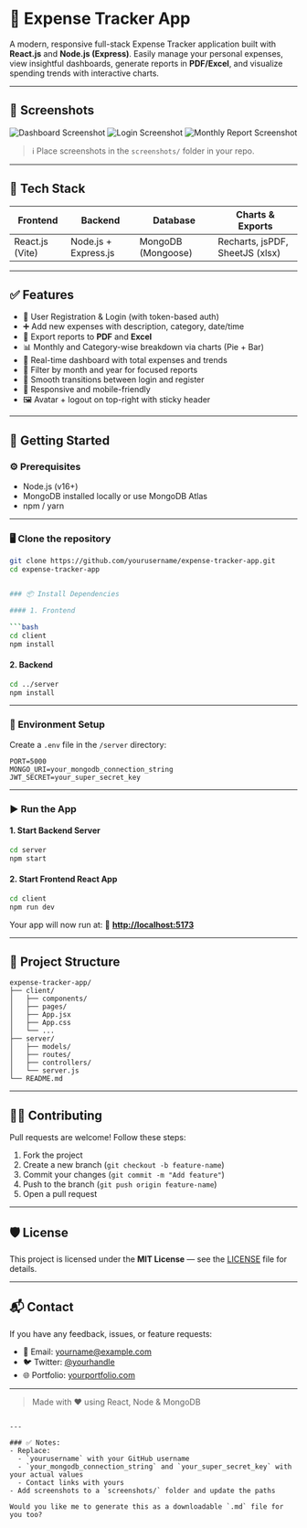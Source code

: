 

# 💸 Expense Tracker App

A modern, responsive full-stack Expense Tracker application built with **React.js** and **Node.js (Express)**. Easily manage your personal expenses, view insightful dashboards, generate reports in **PDF/Excel**, and visualize spending trends with interactive charts.

---

## 📸 Screenshots

![Dashboard Screenshot](screenshots/dashboard.png)
![Login Screenshot](screenshots/login.png)
![Monthly Report Screenshot](screenshots/monthly_report.png)

> ℹ️ Place screenshots in the `screenshots/` folder in your repo.

---

## 🧰 Tech Stack

| Frontend         | Backend             | Database      | Charts & Exports             |
|------------------|---------------------|----------------|-------------------------------|
| React.js (Vite)  | Node.js + Express.js | MongoDB (Mongoose) | Recharts, jsPDF, SheetJS (xlsx) |

---

## ✅ Features

- 🔐 User Registration & Login (with token-based auth)
- ➕ Add new expenses with description, category, date/time
- 📄 Export reports to **PDF** and **Excel**
- 📊 Monthly and Category-wise breakdown via charts (Pie + Bar)
- 🧠 Real-time dashboard with total expenses and trends
- 🔎 Filter by month and year for focused reports
- 🔁 Smooth transitions between login and register
- 📱 Responsive and mobile-friendly
- 🖼️ Avatar + logout on top-right with sticky header

---

## 🚀 Getting Started

### ⚙️ Prerequisites

- Node.js (v16+)
- MongoDB installed locally or use MongoDB Atlas
- npm / yarn

---

### 🖥️ Clone the repository

```bash
git clone https://github.com/yourusername/expense-tracker-app.git
cd expense-tracker-app


### 📦 Install Dependencies

#### 1. Frontend

```bash
cd client
npm install
```

#### 2. Backend

```bash
cd ../server
npm install
```

---

### 🔐 Environment Setup

Create a `.env` file in the `/server` directory:

```env
PORT=5000
MONGO_URI=your_mongodb_connection_string
JWT_SECRET=your_super_secret_key
```

---

### ▶️ Run the App

#### 1. Start Backend Server

```bash
cd server
npm start
```

#### 2. Start Frontend React App

```bash
cd client
npm run dev
```

Your app will now run at:
📍 **[http://localhost:5173](http://localhost:5173)**

---

## 📂 Project Structure

```
expense-tracker-app/
├── client/
│   ├── components/
│   ├── pages/
│   ├── App.jsx
│   ├── App.css
│   └── ...
├── server/
│   ├── models/
│   ├── routes/
│   ├── controllers/
│   └── server.js
└── README.md
```

---

## 👨‍💻 Contributing

Pull requests are welcome! Follow these steps:

1. Fork the project
2. Create a new branch (`git checkout -b feature-name`)
3. Commit your changes (`git commit -m "Add feature"`)
4. Push to the branch (`git push origin feature-name`)
5. Open a pull request

---

## 🛡️ License

This project is licensed under the **MIT License** — see the [LICENSE](LICENSE) file for details.

---

## 📬 Contact

If you have any feedback, issues, or feature requests:

* 📧 Email: [yourname@example.com](mailto:yourname@example.com)
* 🐦 Twitter: [@yourhandle](https://twitter.com/yourhandle)
* 🌐 Portfolio: [yourportfolio.com](https://yourportfolio.com)

---

> Made with ❤️ using React, Node & MongoDB

```

---

### ✅ Notes:
- Replace:
  - `yourusername` with your GitHub username
  - `your_mongodb_connection_string` and `your_super_secret_key` with your actual values
  - Contact links with yours
- Add screenshots to a `screenshots/` folder and update the paths

Would you like me to generate this as a downloadable `.md` file for you too?
```
